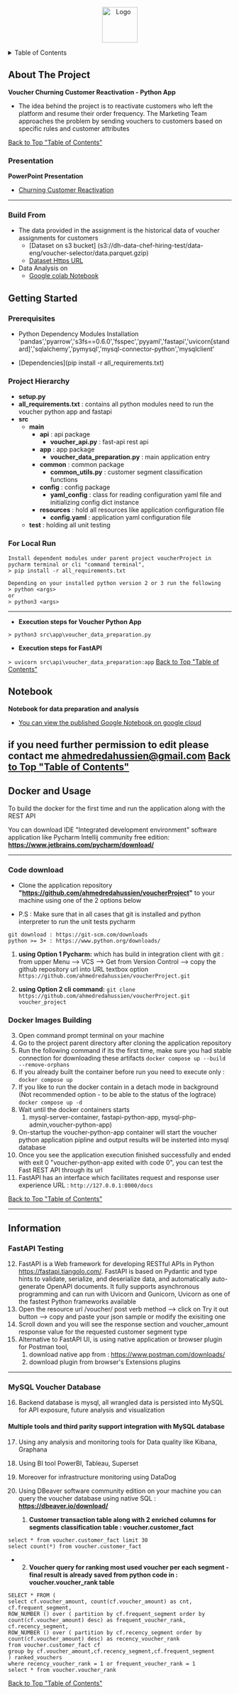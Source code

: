 <div id="top"></div>
<!-- PROJECT LOGO -->
<br />
<div align="center">
  <a href="https://github.com/ahmedredahussien/voucherProject">
    <img src="images/logo.png" alt="Logo" width="80" height="80">
  </a>
</div>
  
<!-- TABLE OF CONTENTS -->
<a name="TOP"></a>
<details>
  <summary>Table of Contents</summary>
  <ol>
    <li>
      <a href="#about-the-project">About The Project</a>
       <ul>
        <li><a href="#presentation">Presentation</a></li>
      </ul>
    </li>
    <li>
      <a href="#getting-started">Getting Started</a>
      <ul>
        <li><a href="#prerequisites">Prerequisites</a></li>
        <li><a href="#project-hierarchy">Project Hierarchy</a></li>
        <li><a href="#for-local-run">For Local Run</a></li>
      </ul>
    </li>
    <li><a href="#notebook">Notebook</a></li>
    <li>
        <a href="#docker-and-usage">Docker and Usage</a>
        <ul>
            <li><a href="#code-download">Code download</a></li>
            <li><a href="#docker-images-building">Docker Images Building</a></li>
        </ul>
    </li>
    <li>
        <a href="#information">Information</a>
        <ul>
            <li><a href="#fastapi-testing">FastAPI Testing</a></li>
            <li><a href="#mysql-voucher-database">MySQL Voucher Database</a></li>
        </ul>
    </li>
  </ol>
</details>

## About The Project
**Voucher Churning Customer Reactivation - Python App**
- The idea behind the project is to reactivate customers who left the platform and resume their
order frequency. The Marketing Team approaches the problem by sending vouchers to
customers based on specific rules and customer attributes

[Back to Top "Table of Contents"](#TOP)

### Presentation
**PowerPoint Presentation**
* [Churning Customer Reactivation](https://docs.google.com/presentation/d/1JESapE-7auJNW6evjp1srvGhA9TarUPn/edit?usp=sharing&ouid=109467200517397620113&rtpof=true&sd=true)

---
### Build From
- The data provided in the assignment is the historical data of voucher assignments for
customers  
    * [Dataset on s3 bucket] (s3://dh-data-chef-hiring-test/data-eng/voucher-selector/data.parquet.gzip)
    * [Dataset Https URL](https://dh-data-chef-hiring-test.s3.eu-central-1.amazonaws.com/data-eng/voucher-selector/data.parquet.gzip)
- Data Analysis on 
   * [Google colab Notebook](https://colab.research.google.com/drive/18_c5cS3fHxeIuwoAPH5aCXXawr2V9WUP?usp=sharing)

## Getting Started

### Prerequisites 

- Python Dependency Modules Installation 'pandas','pyarrow','s3fs==0.6.0','fsspec','pyyaml','fastapi','uvicorn[standard]','sqlalchemy','pymysql','mysql-connector-python','mysqlclient'
* [Dependencies](pip install -r all_requirements.txt)

### Project Hierarchy 
* **setup.py**
* **all_requirements.txt** : contains all python modules need to run the voucher python app and fastapi
* **src**
    * **main**
        * **api** : api package
            * **voucher_api.py** : fast-api rest api
        * **app** : app package
            * **voucher_data_preparation.py** : main application entry
        * **common** : common package
            * **common_utils.py** : customer segment classification functions
        * **config** : config package
            * **yaml_config** : class for reading configuration yaml file and initializing config dict instance
        * **resources**  : hold all resources like application configuration file
            * **config.yaml** : application yaml configuration file 
    * **test** : holding all unit testing 

### For Local Run 
```
Install dependent modules under parent project voucherProject in pycharm terminal or cli "command terminal", 
> pip install -r all_requirements.txt

Depending on your installed python version 2 or 3 run the following
> python <args>
or
> python3 <args>
```
---
- **Execution steps for Voucher Python App**

`` > python3 src\app\voucher_data_preparation.py ``

- **Execution steps for FastAPI**

`` > uvicorn src\api\voucher_data_preparation:app ``
[Back to Top "Table of Contents"](#TOP)

## Notebook 
**Notebook for data preparation and analysis**
* [You can view the published Google Notebook on google cloud](https://colab.research.google.com/drive/18_c5cS3fHxeIuwoAPH5aCXXawr2V9WUP?usp=sharing)

if you need further permission to edit please contact me ahmedredahussien@gmail.com 
[Back to Top "Table of Contents"](#TOP)
---

## Docker and Usage
To build the docker for the first time and run the application along with the REST API

You can download IDE "Integrated development environment" software application like Pycharm Intellij community free edition: **https://www.jetbrains.com/pycharm/download/**   

---

### Code download
- Clone the application repository **"https://github.com/ahmedredahussien/voucherProject"** to your machine using one of the 2 options below

* P.S : Make sure that in all cases that git is installed and python interpreter to run the unit tests
pycharm
```
git download : https://git-scm.com/downloads
python >= 3+ : https://www.python.org/downloads/
```
1. **using Option 1 Pycharm:** which has build in integration client with git : 
from upper Menu --> VCS -->  Get from Version Control --> copy the github repository url into URL textbox option
``https://github.com/ahmedredahussien/voucherProject.git``

2. **using Option 2 cli command:** 
``git clone https://github.com/ahmedredahussien/voucherProject.git voucher_project``



### Docker Images Building
3. Open command prompt terminal on your machine 
4. Go to the project parent directory after cloning the application repository 
5. Run the following command if its the first time, make sure you had stable connection for downloading these artifacts
``docker compose up --build --remove-orphans``
6. If you already built the container before run you need to execute only : 
``docker compose up``
7. If you like to run the docker contain in a detach mode in background (Not recommended option - to be able to the status of the logtrace)
``docker compose up -d``
8. Wait until the docker containers starts
    1. mysql-server-container, fastapi-python-app, mysql-php-admin,voucher-python-app)
9. On-startup the voucher-python-app container will start the voucher python application pipline and output results will be insterted into mysql database
10. Once you see the application execution finished successfully and ended with exit 0 "voucher-python-app exited with code 0", you can test the Fast REST API through its url
11. FastAPI has an interface which facilitates request and response user experience URL : 
``http://127.0.0.1:8000/docs``

[Back to Top "Table of Contents"](#TOP)

---
## Information

### FastAPI Testing
12. FastAPI is a Web framework for developing RESTful APIs in Python https://fastapi.tiangolo.com/. FastAPI is based on Pydantic and type hints to validate, serialize, and deserialize data, and automatically auto-generate OpenAPI documents. It fully supports asynchronous programming and can run with Uvicorn and Gunicorn, Uvicorn as one of the fastest Python frameworks available 
13. Open the resource url /voucher/ post verb method --> click on Try it out button --> copy and paste your json sample or modify the exisiting one 
14. Scroll down and you will see the response section and voucher_amount response value for the requested customer segment type
15. Alternative to FastAPI UI, is using native application or browser plugin for Postman tool, 
    1. download native app from : https://www.postman.com/downloads/
    2. download plugin from browser's Extensions plugins     
        
---
### MySQL Voucher Database 
16. Backend database is mysql, all wrangled data is persisted into MySQL for API exposure, future analysis and visualization
#### Multiple tools and third parity support integration with MySQL database  
17. Using any analysis and monitoring tools for Data quality  like Kibana, Graphana
18. Using  BI tool PowerBI, Tableau, Superset
19. Moreover for infrastructure monitoring using DataDog 
20. Using DBeaver software community edition on your machine you can query  the voucher database using native SQL : **https://dbeaver.io/download/** 

    1. **Customer transaction table along with 2 enriched columns for segments classification table : voucher.customer_fact** 

```
select * from voucher.customer_fact limit 30
select count(*) from voucher.customer_fact 
```
-
    2. **Voucher query for ranking most used voucher per each segment - 
    final result is already saved from python code in : voucher.voucher_rank table**
     
```
SELECT * FROM (
select cf.voucher_amount, count(cf.voucher_amount) as cnt, 
cf.frequent_segment, 
ROW_NUMBER () over ( partition by cf.frequent_segment order by count(cf.voucher_amount) desc) as frequent_voucher_rank,
cf.recency_segment,  
ROW_NUMBER () over ( partition by cf.recency_segment order by count(cf.voucher_amount) desc) as recency_voucher_rank
from voucher.customer_fact cf 
group by cf.voucher_amount,cf.recency_segment,cf.frequent_segment
) ranked_vouchers
where recency_voucher_rank = 1 or frequent_voucher_rank = 1
select * from voucher.voucher_rank 

```
[Back to Top "Table of Contents"](#TOP)
